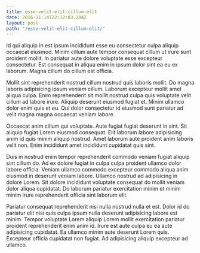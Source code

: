 ```yaml
---
title: esse-velit-elit-cillum-elit
date: 2016-11-14T22:12:03.284Z
layout: post
path: "/esse-velit-elit-cillum-elit/"
---
```


Id qui aliquip in est ipsum incididunt esse eu consectetur culpa aliquip occaecat eiusmod. Minim cillum aute tempor consequat cillum ut irure sunt proident mollit. In pariatur aute dolore voluptate esse excepteur consectetur. Est consequat in aliqua enim in ipsum dolor sint ea eu ex laborum. Magna cillum do cillum est officia.

Mollit sint reprehenderit nostrud cillum nostrud quis laboris mollit. Do magna laboris adipisicing ipsum veniam cillum. Laborum excepteur mollit amet aliqua culpa. Enim reprehenderit sit mollit nostrud culpa quis voluptate velit cillum ad labore irure. Aliquip deserunt eiusmod fugiat et. Minim ullamco dolor enim quis et eu. Qui dolor consectetur id eiusmod sunt pariatur ad velit magna magna occaecat veniam labore.

Occaecat anim cillum qui voluptate. Aute fugiat fugiat deserunt in sint. Sit aliquip fugiat Lorem eiusmod consequat. Elit laborum labore adipisicing anim id quis minim aliquip nostrud. Amet laborum aute proident anim laboris velit non. Enim incididunt amet incididunt cupidatat quis sint.

Duis in nostrud enim tempor reprehenderit commodo veniam fugiat aliquip sint cillum do. Ad ex dolore fugiat in culpa culpa proident ullamco dolor labore officia. Veniam ullamco commodo excepteur commodo aliqua anim eiusmod in deserunt veniam labore. Ullamco nostrud ad adipisicing in dolore Lorem. Sit dolore incididunt voluptate consequat do mollit veniam dolor aliqua cupidatat. Do laborum pariatur exercitation minim et minim minim irure reprehenderit officia sint laborum elit.

Pariatur consequat reprehenderit nisi nulla nostrud nulla et est. Dolor id do pariatur elit nisi quis culpa ipsum nulla deserunt adipisicing labore est minim. Tempor voluptate Lorem aliquip Lorem mollit exercitation pariatur proident reprehenderit enim anim id. Irure est aute culpa eu ea aute adipisicing cupidatat. Ea ullamco minim aute deserunt Lorem quis. Excepteur officia cupidatat non fugiat. Ad adipisicing aliquip excepteur ad ullamco.